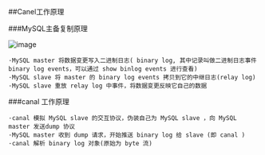 ##Canel工作原理

###MySQL主备复制原理

![image](https://github.com/Tandoy/Bigdata-learn/blob/master/Hudi/images/Hudi-cli%E6%B5%8B%E8%AF%95.PNG)

    ·MySQL master 将数据变更写入二进制日志( binary log, 其中记录叫做二进制日志事件binary log events，可以通过 show binlog events 进行查看)
    ·MySQL slave 将 master 的 binary log events 拷贝到它的中继日志(relay log)
    ·MySQL slave 重放 relay log 中事件，将数据变更反映它自己的数据
    
###canal 工作原理

    ·canal 模拟 MySQL slave 的交互协议，伪装自己为 MySQL slave ，向 MySQL master 发送dump 协议
    ·MySQL master 收到 dump 请求，开始推送 binary log 给 slave (即 canal )
    ·canal 解析 binary log 对象(原始为 byte 流)


    
